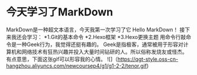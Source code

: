 # 今天学习了MarkDown
MarkDown是一种超文本语言，今天我第一次学习了它
Hello MarkDown！
接下来我还会学习：
*1.Git的基本命令
*2.Hexo框架
*3.Hexo更换主题
用命令行敲命令是一种Geek行为，我觉得还挺有趣的。
Geek是指极客，通常被用于形容对计算机和网络技术有狂热兴趣并投入大量时间钻研的人。所以俗称发烧友或怪杰。
有点意思，下面这张gif可以形容我的心情。
![]（https://qgt-style.oss-cn-hangzhou.aliyuncs.com/newcoursep4/g1/g1-2-2/tenor.gif)
